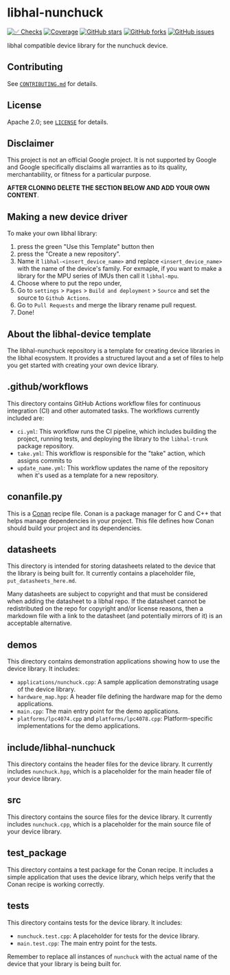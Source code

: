 # libhal-nunchuck

[![✅ Checks](https://github.com/libhal/libhal-nunchuck/actions/workflows/ci.yml/badge.svg)](https://github.com/libhal/libhal-nunchuck/actions/workflows/ci.yml)
[![Coverage](https://libhal.github.io/libhal-nunchuck/coverage/coverage.svg)](https://libhal.github.io/libhal-nunchuck/coverage/)
[![GitHub stars](https://img.shields.io/github/stars/libhal/libhal-nunchuck.svg)](https://github.com/libhal/libhal-nunchuck/stargazers)
[![GitHub forks](https://img.shields.io/github/forks/libhal/libhal-nunchuck.svg)](https://github.com/libhal/libhal-nunchuck/network)
[![GitHub issues](https://img.shields.io/github/issues/libhal/libhal-nunchuck.svg)](https://github.com/libhal/libhal-nunchuck/issues)

libhal compatible device library for the nunchuck device.

## Contributing

See [`CONTRIBUTING.md`](CONTRIBUTING.md) for details.

## License

Apache 2.0; see [`LICENSE`](LICENSE) for details.

## Disclaimer

This project is not an official Google project. It is not supported by
Google and Google specifically disclaims all warranties as to its quality,
merchantability, or fitness for a particular purpose.

**AFTER CLONING DELETE THE SECTION BELOW AND ADD YOUR OWN CONTENT**.

## Making a new device driver

To make your own libhal library:

1. press the green "Use this Template" button then
2. press the "Create a new repository".
3. Name it `libhal-<insert_device_name>` and replace `<insert_device_name>` with
  the name of the device's family. For exmaple, if you want to make a library
  for the MPU series of IMUs then call it `libhal-mpu`.
4. Choose where to put the repo under,
5. Go to `settings` > `Pages` > `Build and deployment` > `Source` and set the
  source to `Github Actions`.
6. Go to `Pull Requests` and merge the library rename pull request.
7. Done!

## About the libhal-device template

The libhal-nunchuck repository is a template for creating device libraries in
the libhal ecosystem. It provides a structured layout and a set of files to help
you get started with creating your own device library.

## .github/workflows

This directory contains GitHub Actions workflow files for continuous integration
(CI) and other automated tasks. The workflows currently included are:

- `ci.yml`: This workflow runs the CI pipeline, which includes
  building the project, running tests, and deploying the library to the
  `libhal-trunk` package repository.
- `take.yml`: This workflow is responsible for the "take" action, which assigns
  commits to
- `update_name.yml`: This workflow updates the name of the repository when it's
  used as a template for a new repository.

## conanfile.py

This is a [Conan](https://conan.io/) recipe file. Conan is a package manager for
C and C++ that helps manage dependencies in your project. This file defines how
Conan should build your project and its dependencies.

## datasheets

This directory is intended for storing datasheets related to the device that the
library is being built for. It currently contains a placeholder file,
`put_datasheets_here.md`.

Many datasheets are subject to copyright and that must be considered when adding
the datasheet to a libhal repo. If the datasheet cannot be redistributed on the
repo for copyright and/or license reasons, then a markdown file with a link to
the datasheet (and potentially mirrors of it) is an acceptable alternative.

## demos

This directory contains demonstration applications showing how to use the device
library. It includes:

- `applications/nunchuck.cpp`: A sample application demonstrating usage of the
  device library.
- `hardware_map.hpp`: A header file defining the hardware map for the demo
  applications.
- `main.cpp`: The main entry point for the demo applications.
- `platforms/lpc4074.cpp` and `platforms/lpc4078.cpp`: Platform-specific
  implementations for the demo applications.

## include/libhal-nunchuck

This directory contains the header files for the device library. It currently
includes `nunchuck.hpp`, which is a placeholder for the main header file of
your device library.

## src

This directory contains the source files for the device library. It currently
includes `nunchuck.cpp`, which is a placeholder for the main source file of
your device library.

## test_package

This directory contains a test package for the Conan recipe. It includes a
simple application that uses the device library, which helps verify that the
Conan recipe is working correctly.

## tests

This directory contains tests for the device library. It includes:

- `nunchuck.test.cpp`: A placeholder for tests for the device library.
- `main.test.cpp`: The main entry point for the tests.

Remember to replace all instances of `nunchuck` with the actual name of the
device that your library is being built for.
